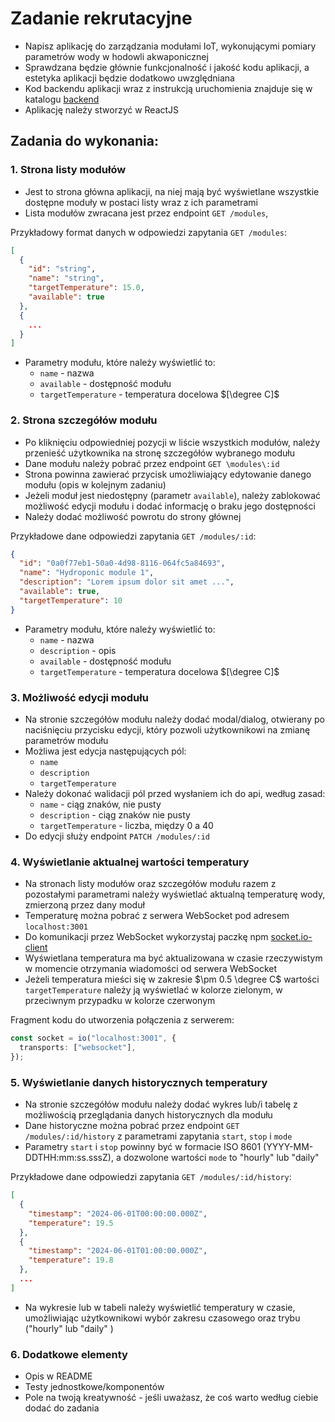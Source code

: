 # Zadanie rekrutacyjne

- Napisz aplikację do zarządzania modułami IoT, wykonującymi pomiary parametrów wody w hodowli akwaponicznej
- Sprawdzana będzie głównie funkcjonalność i jakość kodu aplikacji, a estetyka aplikacji będzie dodatkowo uwzględniana
- Kod backendu aplikacji wraz z instrukcją uruchomienia znajduje się w katalogu [backend](./backend/)
- Aplikację należy stworzyć w ReactJS

## Zadania do wykonania:

### 1. Strona listy modułów

- Jest to strona główna aplikacji, na niej mają być wyświetlane wszystkie dostępne moduły w postaci listy wraz z ich parametrami
- Lista modułów zwracana jest przez endpoint `GET /modules`,

Przykładowy format danych w odpowiedzi zapytania `GET /modules`:

```json
[
  {
    "id": "string",
    "name": "string",
    "targetTemperature": 15.0,
    "available": true
  },
  {
    ...
  }
]
```

- Parametry modułu, które należy wyświetlić to:
  - `name` - nazwa
  - `available` - dostępność modułu
  - `targetTemperature` - temperatura docelowa $[\degree C]$

### 2. Strona szczegółów modułu

- Po kliknięciu odpowiedniej pozycji w liście wszystkich modułów, należy przenieść użytkownika na stronę szczegółów wybranego modułu
- Dane modułu należy pobrać przez endpoint `GET \modules\:id`
- Strona powinna zawierać przycisk umożliwiający edytowanie danego modułu (opis w kolejnym zadaniu)
- Jeżeli moduł jest niedostępny (parametr `available`), należy zablokować możliwość edycji modułu i dodać informację o braku jego dostępności
- Należy dodać możliwość powrotu do strony głównej

Przykładowe dane odpowiedzi zapytania `GET /modules/:id`:

```json
{
  "id": "0a0f77eb1-50a0-4d98-8116-064fc5a84693",
  "name": "Hydroponic module 1",
  "description": "Lorem ipsum dolor sit amet ...",
  "available": true,
  "targetTemperature": 10
}
```

- Parametry modułu, które należy wyświetlić to:
  - `name` - nazwa
  - `description` - opis
  - `available` - dostępność modułu
  - `targetTemperature` - temperatura docelowa $[\degree C]$

### 3. Możliwość edycji modułu

- Na stronie szczegółów modułu należy dodać modal/dialog, otwierany po naciśnięciu przycisku edycji, który pozwoli użytkownikowi na zmianę parametrów modułu
- Możliwa jest edycja następujących pól:
  - `name`
  - `description`
  - `targetTemperature`
- Należy dokonać walidacji pól przed wysłaniem ich do api, według zasad:
  - `name` - ciąg znaków, nie pusty
  - `description` - ciąg znaków nie pusty
  - `targetTemperature` - liczba, między 0 a 40
- Do edycji służy endpoint `PATCH /modules/:id`

### 4. Wyświetlanie aktualnej wartości temperatury

- Na stronach listy modułów oraz szczegółów modułu razem z pozostałymi parametrami należy wyświetlać aktualną temperaturę wody, zmierzoną przez dany moduł
- Temperaturę można pobrać z serwera WebSocket pod adresem `localhost:3001`
- Do komunikacji przez WebSocket wykorzystaj paczkę npm [socket.io-client](https://www.npmjs.com/package/socket.io-client)
- Wyświetlana temperatura ma być aktualizowana w czasie rzeczywistym w momencie otrzymania wiadomości od serwera WebSocket
- Jeżeli temperatura mieści się w zakresie $\pm 0.5 \degree C$ wartości `targetTemperature` należy ją wyświetlać w kolorze zielonym, w przeciwnym przypadku w kolorze czerwonym

Fragment kodu do utworzenia połączenia z serwerem:

```typescript
const socket = io("localhost:3001", {
  transports: ["websocket"],
});
```

### 5. Wyświetlanie danych historycznych temperatury

- Na stronie szczegółów modułu należy dodać wykres lub/i tabelę z możliwością przeglądania danych historycznych dla modułu
- Dane historyczne można pobrać przez endpoint `GET /modules/:id/history` z parametrami zapytania `start`, `stop` i `mode`
- Parametry `start` i `stop` powinny być w formacie ISO 8601 (YYYY-MM-DDTHH:mm:ss.sssZ), a dozwolone wartości `mode` to "hourly" lub "daily"

Przykładowe dane odpowiedzi zapytania `GET /modules/:id/history`:

```json
[
  {
    "timestamp": "2024-06-01T00:00:00.000Z",
    "temperature": 19.5
  },
  {
    "timestamp": "2024-06-01T01:00:00.000Z",
    "temperature": 19.8
  },
  ...
]
```

- Na wykresie lub w tabeli należy wyświetlić temperatury w czasie, umożliwiając użytkownikowi wybór zakresu czasowego oraz trybu ("hourly" lub "daily"
)

### 6. Dodatkowe elementy

- Opis w README
- Testy jednostkowe/komponentów
- Pole na twoją kreatywność - jeśli uważasz, że coś warto według ciebie dodać do zadania

